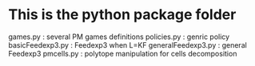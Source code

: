 # This is the python package folder

games.py : several PM games definitions
policies.py : genric policy
basicFeedexp3.py : Feedexp3 when L=KF
generalFeedexp3.py : general Feedexp3
pmcells.py : polytope manipulation for cells decomposition




